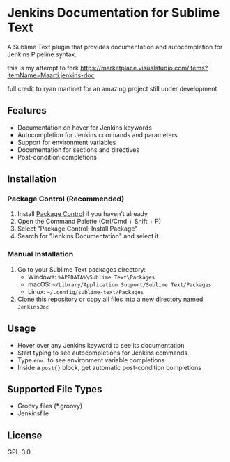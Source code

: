 # Jenkins Documentation for Sublime Text

A Sublime Text plugin that provides documentation and autocompletion for Jenkins Pipeline syntax.

this is my attempt to fork https://marketplace.visualstudio.com/items?itemName=Maarti.jenkins-doc

full credit to ryan martinet for an amazing project
still under development

## Features

- Documentation on hover for Jenkins keywords
- Autocompletion for Jenkins commands and parameters
- Support for environment variables
- Documentation for sections and directives
- Post-condition completions

## Installation

### Package Control (Recommended)

1. Install [Package Control](https://packagecontrol.io/installation) if you haven't already
2. Open the Command Palette (Ctrl/Cmd + Shift + P)
3. Select "Package Control: Install Package"
4. Search for "Jenkins Documentation" and select it

### Manual Installation

1. Go to your Sublime Text packages directory:
   - Windows: `%APPDATA%\Sublime Text\Packages`
   - macOS: `~/Library/Application Support/Sublime Text/Packages`
   - Linux: `~/.config/sublime-text/Packages`
2. Clone this repository or copy all files into a new directory named `JenkinsDoc`

## Usage

- Hover over any Jenkins keyword to see its documentation
- Start typing to see autocompletions for Jenkins commands
- Type `env.` to see environment variable completions
- Inside a `post{}` block, get automatic post-condition completions

## Supported File Types

- Groovy files (\*.groovy)
- Jenkinsfile

## License

GPL-3.0

